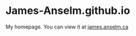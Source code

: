 # James-Anselm.github.io

My homepage. You can view it at [james.anselm.ca](http://james.anselm.ca)
